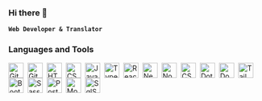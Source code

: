 ### Hi there 👋
**`Web Developer & Translator`**

<!--
**Camila-Genco/Camila-Genco** is a ✨ _special_ ✨ repository because its `README.md` (this file) appears on your GitHub profile.

Here are some ideas to get you started:

- 🔭 I’m currently working on ...
- 🌱 I’m currently learning ...
- 👯 I’m looking to collaborate on ...
- 🤔 I’m looking for help with ...
- 💬 Ask me about ...
- 📫 How to reach me: ...
- 😄 Pronouns: ...
- ⚡ Fun fact: ...
-->

### Languages and Tools

<img align="left" alt="Git" width="30px" style="padding-right:5px;" src="https://cdn.jsdelivr.net/gh/devicons/devicon/icons/git/git-original.svg" />
<img align="left" alt="GitHub" width="30px" style="padding-right:5px;" src="https://cdn.jsdelivr.net/gh/devicons/devicon/icons/github/github-original.svg" />
<img align="left" alt="HTML" width="30px" style="padding-right:5px;" src="https://cdn.jsdelivr.net/gh/devicons/devicon/icons/html5/html5-plain.svg" />
<img align="left" alt="CSS" width="30px" style="padding-right:5px;" src="https://cdn.jsdelivr.net/gh/devicons/devicon/icons/css3/css3-plain.svg" />
<img align="left" alt="JavaScript" width="30px" style="padding-right:5px;" src="https://cdn.jsdelivr.net/gh/devicons/devicon/icons/javascript/javascript-plain.svg" />
<img align="left" alt="TypeScript" width="30px" style="padding-right:5px;" src="https://cdn.jsdelivr.net/gh/devicons/devicon/icons/typescript/typescript-plain.svg" />
<img align="left" alt="React" width="30px" style="padding-right:5px;" src="https://cdn.jsdelivr.net/gh/devicons/devicon/icons/react/react-original.svg" />
<img align="left" alt="Next" width="30px" style="padding-right:5px;" src="https://cdn.jsdelivr.net/gh/devicons/devicon/icons/nextjs/nextjs-original.svg" />
<img align="left" alt="NodeJS" width="30px" style="padding-right:5px;" src="https://cdn.jsdelivr.net/gh/devicons/devicon/icons/nodejs/nodejs-original.svg" />
<img align="left" alt="CSharp" width="30px" style="padding-right:5px;" src="https://cdn.jsdelivr.net/gh/devicons/devicon/icons/csharp/csharp-plain.svg" />
<img align="left" alt="DotNet" width="30px" style="padding-right:5px;" src="https://cdn.jsdelivr.net/gh/devicons/devicon/icons/dotnetcore/dotnetcore-original.svg" />
<img align="left" alt="Docker" width="30px" style="padding-right:5px;" src="https://cdn.jsdelivr.net/gh/devicons/devicon/icons/docker/docker-plain.svg" />
<img align="left" alt="Tailwind" width="30px" style="padding-right:5px;" src="https://cdn.jsdelivr.net/gh/devicons/devicon/icons/tailwindcss/tailwindcss-plain.svg" />
<img align="left" alt="Bootstrap" width="30px" style="padding-right:5px;" src="https://cdn.jsdelivr.net/gh/devicons/devicon/icons/bootstrap/bootstrap-plain.svg" />
<img align="left" alt="Sass" width="30px" style="padding-right:5px;" src="https://cdn.jsdelivr.net/gh/devicons/devicon/icons/sass/sass-original.svg" />
<img align="left" alt="Postgres" width="30px" style="padding-right:5px;" src="https://cdn.jsdelivr.net/gh/devicons/devicon/icons/postgresql/postgresql-plain.svg" />
<img align="left" alt="MongoDB" width="30px" style="padding-right:5px;" src="https://cdn.jsdelivr.net/gh/devicons/devicon/icons/mongodb/mongodb-plain.svg" />
<img align="left" alt="SqlServer" width="30px" style="padding-right:5px;" src="https://cdn.jsdelivr.net/gh/devicons/devicon/icons/microsoftsqlserver/microsoftsqlserver-plain.svg" />








<br />
